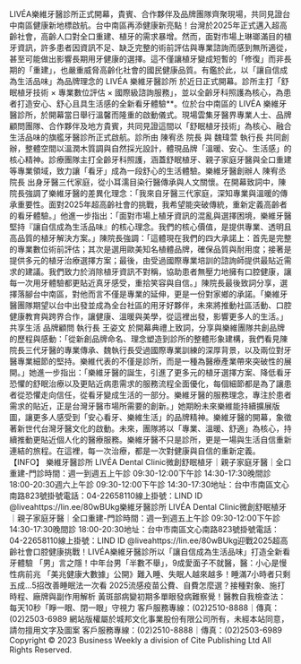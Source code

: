 LIVÉA樂維牙醫診所正式開幕，貴賓、合作夥伴及品牌團隊齊聚現場，共同見證台中南區健康新地標啟航。台中南區再添健康新亮點！台灣於2025年正式邁入超高齡社會，高齡人口對全口重建、植牙的需求暴增。然而，面對市場上琳瑯滿目的植牙資訊，許多患者因資訊不足、缺乏完整的術前評估與專業諮詢而感到無所適從，甚至可能做出影響長期用牙健康的選擇。這不僅讓植牙變成短暫的「修復」而非長期的「重建」，也嚴重威脅高齡化社會的國民健康品質。有鑑於此，以「讓自信成為生活品味」為品牌理念的 LIVÉA 樂維牙醫診所 於近日正式開幕。診所主打「舒眠植牙技術 × 專業數位評估 × 國際級諮詢服務」，並以全齡牙科照護為核心，為患者打造安心、舒心且具生活感的全新看牙體驗**。位於台中南區的 LIVÉA 樂維牙醫診所，於開幕當日舉行溫馨而隆重的啟動儀式。現場雲集牙醫界專業人士、品牌顧問團隊、合作夥伴及地方貴賓，共同見證這間以「舒眠植牙技術」為核心、融合生活品味的旗艦牙醫診所正式啟航。診所由 陳宥丞 院長 與 魏瑋萱 執行長 共同創辦，整體空間以溫潤木質調與自然採光設計，體現品牌「溫暖、安心、生活感」的核心精神。診療團隊主打全齡牙科照護，涵蓋舒眠植牙、親子家庭牙醫與全口重建等專業領域，致力讓「看牙」成為一段舒心的生活體驗。樂維牙醫創辦人 陳宥丞院長 出身牙醫三代家庭，從小耳濡目染行醫傳承與人文關懷。在開幕致詞中，陳院長強調了樂維牙醫的差異化理念：「我來自牙醫三代家庭，深知專業與溫暖的傳承重要性。面對2025年超高齡社會的挑戰，我希望能突破傳統，重新定義高齡者的看牙體驗。」他進一步指出：「面對市場上植牙資訊的混亂與選擇困境，樂維牙醫堅持『讓自信成為生活品味』的核心理念。我們的核心價值，是提供專業、透明且高品質的植牙解決方案。」陳院長強調：「這體現在我們的四大承諾上：首先是完整的專業數位術前評估；其次是選用歐美知名植體品牌，確保品質與耐用度；接著是提供多元的植牙治療選擇方案；最後，由受過國際專業培訓的諮詢師提供最貼近需求的建議。我們致力於消除植牙資訊不對稱，協助患者無壓力地擁有口腔健康，讓每一次用牙體驗都更貼近真牙感受，重拾笑容與自信。」陳院長最後致詞分享，選擇落腳台中南區，對他而言不僅是專業的延伸，更是一份對家鄉的承諾。「樂維牙醫團隊期望以台中出發並成為全台社區的用牙好夥伴，未來將推動社區活動、口腔健康教育與跨界合作，讓健康、溫暖與美學，從這裡出發，影響更多人的生活。」共享生活 品牌顧問 執行長 王姿文 於開幕典禮上致詞，分享與樂維團隊共創品牌的歷程與感動：「從新創品牌命名、理念塑造到診所的整體形象建構，我們看見陳院長三代牙醫的專業傳承、魏執行長受過國際專業訓練的深厚背景，以及兩位對牙醫專業細節的堅持。樂維代表的不僅是診所，而是一種為醫療產業帶來突破性的展開。」她進一步指出：「樂維牙醫的誕生，引進了更多元的植牙選擇方案、降低看牙恐懼的舒眠治療以及更貼近病患需求的服務流程全面優化，每個細節都是為了讓患者從恐懼走向信任，從看牙變成生活的一部分。樂維牙醫的服務理念，專注於患者需求的貼近，正是台灣牙醫市場所需要的創新。」她期盼未來樂維能持續擴展版圖，讓更多人感受到「安心看牙、樂維生活」的品牌精神。樂維牙醫的開幕，象徵著新世代台灣牙醫文化的啟動。未來，團隊將以「專業、溫暖、舒適」為核心，持續推動更貼近個人化的醫療服務。樂維牙醫不只是診所，更是一場與生活自信重新連結的旅程。在這裡，每一次治療，都是一次對健康與自信的重新定義。
【INFO】
樂維牙醫診所 LIVÉA Dental Clinic微創舒眠植牙｜親子家庭牙醫｜全口重建-門診時間：週一到週五上午診 09:30-12:00下午診 14:30-17:30晚間診 18:00-20:30週六上午診 09:30-12:00下午診 14:30-17:30地址：台中市南區文心南路823號掛號電話：04-22658110線上掛號：LIND ID @liveahttps://lin.ee/80wBUkg樂維牙醫診所 LIVÉA Dental Clinic微創舒眠植牙｜親子家庭牙醫｜全口重建-門診時間：週一到週五上午診 09:30-12:00下午診 14:30-17:30晚間診 18:00-20:30地址：台中市南區文心南路823號掛號電話：04-22658110線上掛號：LIND ID @liveahttps://lin.ee/80wBUkg迎戰2025超高齡社會口腔健康挑戰！LIVÉA樂維牙醫診所以「讓自信成為生活品味」打造全新看牙體驗 「男」言之隱！中年台男「半數不舉」，9成愛面子不就醫，醫：小心是慢性病前兆 「美兆健康大數據」公開》難入睡、失眠人越來越多！睡滿7小時者只剩五成...5招改善睡眠法一次看 2025流感疫苗公費、自費怎麼選？接種對象、施打時程、廠牌與副作用解析 黃斑部病變初期多單眼發病難察覺！醫教自我檢查法：每天10秒「睜一眼、閉一眼」守視力  客戶服務專線：(02)2510-8888｜傳真：(02)2503-6989  網站版權屬於城邦文化事業股份有限公司所有，未經本站同意，請勿擅用文字及圖案  客戶服務專線：(02)2510-8888｜傳真：(02)2503-6989  Copyright © 2023 Business Weekly a division of Cite Publishing Ltd All Rights Reserved. 